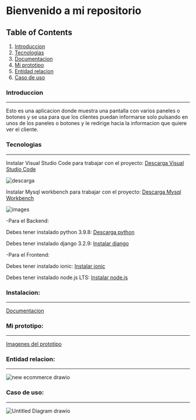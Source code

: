 # Bienvenido a mi repositorio

## Table of Contents
1. [Introduccion](#introduccion)
2. [Tecnologias](#tecnologias)
3. [Documentacion](#instalacion)
4. [Mi prototipo](#mi-prototipo)
5. [Entidad relacion](#entidad-relacion)
6. [Caso de uso](#caso-de-uso)

### Introduccion
*** 
Esto es una aplicacion donde muestra una pantalla con varios paneles o botones y se usa para que los clientes puedan informarse solo pulsando en unos de los paneles o botones y le redirige hacia la informacion que quiere ver el cliente.

### Tecnologias
***

Instalar Visual Studio Code para trabajar con el proyecto:
[Descarga Visual Studio Code](https://code.visualstudio.com/)

![descarga](https://user-images.githubusercontent.com/77674793/145463880-48d10bce-eddf-4c51-bca1-a900723fc961.jpg)

Instalar Mysql workbench para trabajar con el proyecto:
[Descarga Mysql Workbench](https://dev.mysql.com/downloads/workbench/)

![images](https://user-images.githubusercontent.com/77674793/145463683-4fa24076-ef62-45a2-80e5-bd4356c01909.jpg)

-Para el Backend:

Debes tener instalado python 3.9.8: 
[Descarga python](https://www.python.org/downloads/windows/)

Debes tener instalado django 3.2.9: 
[Instalar django](https://docs.djangoproject.com/en/3.2/topics/install/)

-Para el Frontend:

Debes tener instalado ionic: 
[Instalar ionic](https://ionicframework.com/docs/intro/cli)

Debes tener instalado node.js LTS:
[Instalar node.js](https://nodejs.org/en/)

### Instalacion:
***
[Documentacion](https://github.com/shengdong99/Proyecto_django_ionic/blob/master/Documentacion.md)

### **Mi prototipo:**
***

[Imagenes del prototipo](https://github.com/shengdong99/Proyecto_django_ionic/blob/master/image.md)

### **Entidad relacion:**
***

![new ecommerce drawio](https://user-images.githubusercontent.com/77674793/146201284-3778ca1f-875d-4353-91f5-0c3ab6794c9b.png)

### **Caso de uso:**
***

![Untitled Diagram drawio](https://user-images.githubusercontent.com/77674793/146206811-ec84f043-0277-4711-943a-4122714bfc3c.png)
















